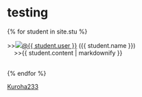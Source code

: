 # testing

{% for student in site.stu %}
<p>
>><a><img src="{{ student.image }}"></a><a href="https://github.com/{{ student.user }}">@{{ student.user }}</a> ({{ student.name }})
<br>&nbsp;&nbsp;&nbsp;&nbsp;>>{{ student.content | markdownify }}
</p>
<br>
{% endfor %}

[Kuroha233](https://github.com/Kuroha233)
